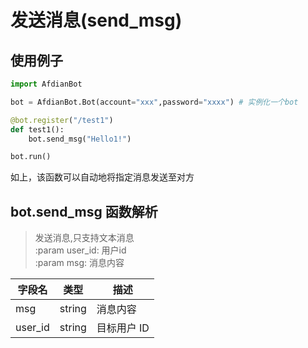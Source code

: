 # 发送消息(send_msg)
## 使用例子
```python
import AfdianBot

bot = AfdianBot.Bot(account="xxx",password="xxxx") # 实例化一个bot

@bot.register("/test1")
def test1():
    bot.send_msg("Hello1!")

bot.run()
```
如上，该函数可以自动地将指定消息发送至对方
## bot.send_msg 函数解析

> 发送消息,只支持文本消息  
:param user_id: 用户id  
:param msg: 消息内容

| 字段名     | 类型     | 描述      |
|---------|--------|---------|
| msg     | string | 消息内容    |
| user_id | string | 目标用户 ID |
